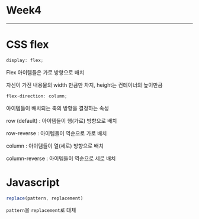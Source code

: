 # Week4

---

# CSS flex

```jsx
display: flex;
```

Flex 아이템들은 가로 방향으로 배치

자신이 가진 내용물의 width 만큼만 차지, height는 컨테이너의 높이만큼

```jsx
flex-direction: column;
```

아이템들이 배치되는 축의 방향을 결정하는 속성

row (default) : 아이템들이 행(가로) 방향으로 배치

row-reverse : 아이템들이 역순으로 가로 배치

column : 아이템들이 열(세로) 방향으로 배치

column-reverse : 아이템들이 역순으로 세로 배치

# Javascript

```jsx
replace(pattern, replacement)
```

`pattern`을 `replacement`로 대체
